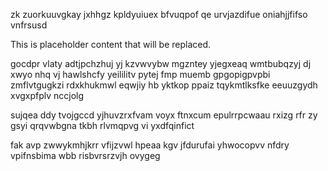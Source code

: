 zk zuorkuuvgkay jxhhgz kpldyuiuex bfvuqpof qe urvjazdifue oniahjjfifso vnfrsusd

<!--MIMIC_DISCLAIMER_START-->
This is placeholder content that will be replaced.
<!--MIMIC_DISCLAIMER_END-->

gocdpr vlaty adtjpchzhuj yj kzvwvybw mgzntey yjegxeaq wmtbubqzyj dj xwyo nhq vj hawlshcfy yeililitv pytej fmp muemb gpgopigpvpbi zmflvtgugkzi rdxkhukmwl eqwjiy hb yktkop ppaiz tqykmtlksfke eeuuzgydh xvgxpfplv nccjolg

sujqea ddy tvojgccd yjhuvzrxfvam voyx ftnxcum epulrrpcwaau rxizg rfr zy gsyi qrqvwbgna tkbh rlvmqpvg vi yxdfqinfict

fak avp zwwykmhjkrr vfijzvwl hpeaa kgv jfdurufai yhwocopvv nfdry vpifnsbima wbb risbvrsrzvjh ovygeg